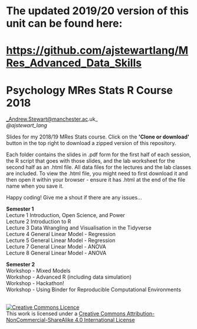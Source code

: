 # The updated 2019/20 version of this unit can be found here:
# https://github.com/ajstewartlang/MRes_Advanced_Data_Skills

# Psychology MRes Stats R Course 2018
_Andrew.Stewart@manchester.ac.uk_ <br>
_@ajstewart_lang_

Slides for my 2018/19 MRes Stats course.  Click on the __'Clone or download'__ button in the top right to download a zipped version of this repository.

Each folder contains the slides in .pdf form for the first half of each session, the R script that goes with those slides, and the lab worksheet for the second half as an .html file.  All data files for the lectures and the lab classes are included.  To view the .html file, you might need to first download it and then open it within your browser - ensure it has .html at the end of the file name when you save it. 

Happy coding!  Give me a shout if there are any issues...

__Semester 1__<br>
Lecture 1	Introduction, Open Science, and Power<br>
Lecture 2	Introduction to R<br>
Lecture 3	Data Wrangling and Visualisation in the Tidyverse<br>
Lecture 4	General Linear Model - Regression<br>
Lecture 5	General Linear Model - Regression<br>
Lecture 7	General Linear Model - ANOVA<br>
Lecture 8	General Linear Model - ANOVA<br>

__Semester 2__<br>
Workshop - Mixed Models<br>
Workshop - Advanced R (including data simulation)<br>
Workshop - Hackathon!<br> 
Workshop - Using Binder for Reproducible Computational Environments<br>
<br>

<a rel="license" href="http://creativecommons.org/licenses/by-nc-sa/4.0/"><img alt="Creative Commons Licence" style="border-width:0" src="https://i.creativecommons.org/l/by-nc-sa/4.0/88x31.png" /></a><br />This work is licensed under a <a rel="license" href="http://creativecommons.org/licenses/by-nc-sa/4.0/">Creative Commons Attribution-NonCommercial-ShareAlike 4.0 International License</a>
